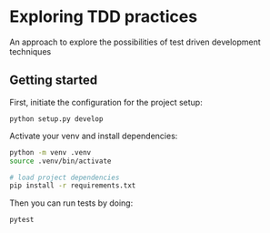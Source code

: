 # Exploring TDD practices
An approach to explore the possibilities of test driven development techniques

## Getting started

First, initiate the configuration for the project setup:
```
python setup.py develop
```
Activate your venv and install dependencies:
```bash
python -m venv .venv
source .venv/bin/activate

# load project dependencies
pip install -r requirements.txt
```

Then you can run tests by doing:
```
pytest
```